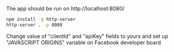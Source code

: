 The app should be run on http://localhost:8080/

```bash
npm install -g http-server
http-server . -p 8080
```

Change value of "clientId" and "apiKey" fields to yours and set up "JAVASCRIPT ORIGINS" variable on Facebook developer board
